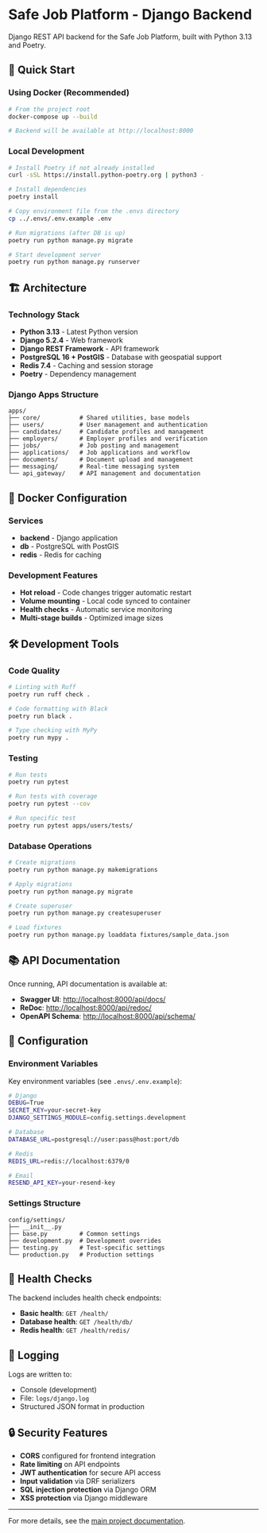 # Safe Job Platform - Django Backend

Django REST API backend for the Safe Job Platform, built with Python 3.13 and Poetry.

## 🚀 Quick Start

### Using Docker (Recommended)

```bash
# From the project root
docker-compose up --build

# Backend will be available at http://localhost:8000
```

### Local Development

```bash
# Install Poetry if not already installed
curl -sSL https://install.python-poetry.org | python3 -

# Install dependencies
poetry install

# Copy environment file from the .envs directory
cp ../.envs/.env.example .env

# Run migrations (after DB is up)
poetry run python manage.py migrate

# Start development server
poetry run python manage.py runserver
```

## 🏗️ Architecture

### Technology Stack
- **Python 3.13** - Latest Python version
- **Django 5.2.4** - Web framework
- **Django REST Framework** - API framework
- **PostgreSQL 16 + PostGIS** - Database with geospatial support
- **Redis 7.4** - Caching and session storage
- **Poetry** - Dependency management

### Django Apps Structure
```
apps/
├── core/           # Shared utilities, base models
├── users/          # User management and authentication
├── candidates/     # Candidate profiles and management
├── employers/      # Employer profiles and verification
├── jobs/           # Job posting and management
├── applications/   # Job applications and workflow
├── documents/      # Document upload and management
├── messaging/      # Real-time messaging system
└── api_gateway/    # API management and documentation
```

## 🐳 Docker Configuration

### Services
- **backend** - Django application
- **db** - PostgreSQL with PostGIS
- **redis** - Redis for caching

### Development Features
- **Hot reload** - Code changes trigger automatic restart
- **Volume mounting** - Local code synced to container
- **Health checks** - Automatic service monitoring
- **Multi-stage builds** - Optimized image sizes

## 🛠️ Development Tools

### Code Quality
```bash
# Linting with Ruff
poetry run ruff check .

# Code formatting with Black
poetry run black .

# Type checking with MyPy
poetry run mypy .
```

### Testing
```bash
# Run tests
poetry run pytest

# Run tests with coverage
poetry run pytest --cov

# Run specific test
poetry run pytest apps/users/tests/
```

### Database Operations
```bash
# Create migrations
poetry run python manage.py makemigrations

# Apply migrations
poetry run python manage.py migrate

# Create superuser
poetry run python manage.py createsuperuser

# Load fixtures
poetry run python manage.py loaddata fixtures/sample_data.json
```

## 📚 API Documentation

Once running, API documentation is available at:
- **Swagger UI**: [http://localhost:8000/api/docs/](http://localhost:8000/api/docs/)
- **ReDoc**: [http://localhost:8000/api/redoc/](http://localhost:8000/api/redoc/)
- **OpenAPI Schema**: [http://localhost:8000/api/schema/](https://localhost:8000/api/schema/)

## 🔧 Configuration

### Environment Variables
Key environment variables (see `.envs/.env.example`):

```bash
# Django
DEBUG=True
SECRET_KEY=your-secret-key
DJANGO_SETTINGS_MODULE=config.settings.development

# Database
DATABASE_URL=postgresql://user:pass@host:port/db

# Redis
REDIS_URL=redis://localhost:6379/0

# Email
RESEND_API_KEY=your-resend-key
```

### Settings Structure
```
config/settings/
├── __init__.py
├── base.py         # Common settings
├── development.py  # Development overrides
├── testing.py      # Test-specific settings
└── production.py   # Production settings
```

## 🚨 Health Checks

The backend includes health check endpoints:
- **Basic health**: `GET /health/`
- **Database health**: `GET /health/db/`
- **Redis health**: `GET /health/redis/`

## 📝 Logging

Logs are written to:
- Console (development)
- File: `logs/django.log`
- Structured JSON format in production

## 🔒 Security Features

- **CORS** configured for frontend integration
- **Rate limiting** on API endpoints
- **JWT authentication** for secure API access
- **Input validation** via DRF serializers
- **SQL injection protection** via Django ORM
- **XSS protection** via Django middleware

---

For more details, see the [main project documentation](../docs/).
